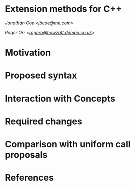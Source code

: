 # Extension methods for C++

_Jonathan Coe \<jbcoe@me.com\>_

_Roger Orr \<rogero@howzatt.demon.co.uk\>_

# Motivation

# Proposed syntax

# Interaction with Concepts

# Required changes

# Comparison with uniform call proposals

# References

